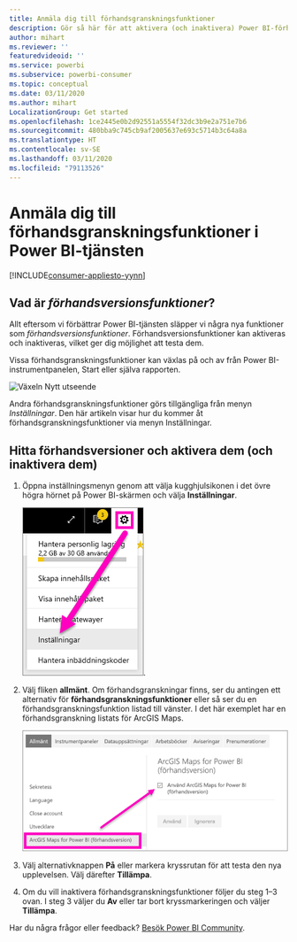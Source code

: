 ```yaml
---
title: Anmäla dig till förhandsgranskningsfunktioner
description: Gör så här för att aktivera (och inaktivera) Power BI-förhandsversionsfunktioner.
author: mihart
ms.reviewer: ''
featuredvideoid: ''
ms.service: powerbi
ms.subservice: powerbi-consumer
ms.topic: conceptual
ms.date: 03/11/2020
ms.author: mihart
LocalizationGroup: Get started
ms.openlocfilehash: 1ce2445e0b2d92551a5554f32dc3b9e2a751e7b6
ms.sourcegitcommit: 480bba9c745cb9af2005637e693c5714b3c64a8a
ms.translationtype: HT
ms.contentlocale: sv-SE
ms.lasthandoff: 03/11/2020
ms.locfileid: "79113526"
---
```

# <a name="opt-in-for-power-bi-service-preview-features"></a>Anmäla dig till förhandsgranskningsfunktioner i Power BI-tjänsten

[!INCLUDE[consumer-appliesto-yynn](../includes/consumer-appliesto-yynn.md)]

## <a name="what-are-preview-features"></a>Vad är *förhandsversionsfunktioner*?
Allt eftersom vi förbättrar Power BI-tjänsten släpper vi några nya funktioner som *förhandsversionsfunktioner*. Förhandsversionsfunktioner kan aktiveras och inaktiveras, vilket ger dig möjlighet att testa dem.

Vissa förhandsgranskningsfunktioner kan växlas på och av från Power BI-instrumentpanelen, Start eller själva rapporten.

   ![Växeln Nytt utseende](./media/end-user-preview-features/power-bi-toggle.png)

Andra förhandsgranskningsfunktioner görs tillgängliga från menyn *Inställningar*. Den här artikeln visar hur du kommer åt förhandsgranskningsfunktioner via menyn Inställningar.

## <a name="find-previews-and-turn-them-on-and-off"></a>Hitta förhandsversioner och aktivera dem (och inaktivera dem)
1. Öppna inställningsmenyn genom att välja kugghjulsikonen i det övre högra hörnet på Power BI-skärmen och välja **Inställningar**.
   
   ![Menyn Inställningar](./media/end-user-preview-features/power-bi-settings.png).
2. Välj fliken **allmänt**. Om förhandsgranskningar finns, ser du antingen ett alternativ för **förhandsgranskningsfunktioner** eller så ser du en förhandsgranskningsfunktion listad till vänster.  I det här exemplet har en förhandsgranskning listats för ArcGIS Maps. 
   
   ![Fliken Allmänt](./media/end-user-preview-features/power-bi-preview-esri.png)
3. Välj alternativknappen **På** eller markera kryssrutan för att testa den nya upplevelsen. Välj därefter **Tillämpa**.
4. Om du vill inaktivera förhandsgranskningsfunktioner följer du steg 1–3 ovan. I steg 3 väljer du **Av** eller tar bort kryssmarkeringen och väljer **Tillämpa**.


Har du några frågor eller feedback? [Besök Power BI Community](https://community.powerbi.com/t5/Navigation-Preview-Forum/bd-p/NavigationPreview).

